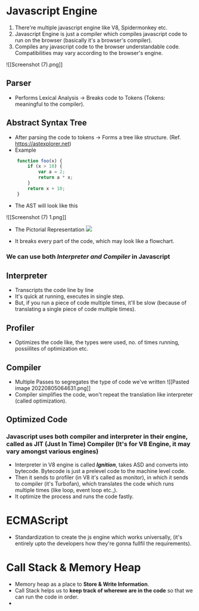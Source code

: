 # Javascript Engine

1. There're multiple javascript engine like V8, Spidermonkey etc. 
2. Javascript Engine is just a compiler which compiles javascript code to run on the browser (basically it's a browser's compiler).
3. Compiles any javascript code to the browser understandable code. Compatibilities may vary according to the browser's engine.

![[Screenshot (7).png]]

## Parser 
- Performs Lexical Analysis -> Breaks code to Tokens (Tokens: meaningful to the compiler).

## Abstract Syntax Tree 
- After parsing the code to tokens -> Forms a tree like structure. (Ref. https://astexplorer.net)
- Example
```js
	function foo(x) {
		if (x > 10) {
			var a = 2;
			return a * x;
		}
		return x + 10;
	}
```

- The AST will look like this

![[Screenshot (7) 1.png]]

- The Pictorial Representation
![](https://miro.medium.com/max/1050/0*mSOIiWpkctkD0Gfg.)

- It breaks every part of the code, which may look like a flowchart.


### We can use both *Interpreter and Compiler* in Javascript
## Interpreter
- Transcripts the code line by line
- It's quick at running, executes in single step.
- But, if you run a piece of code multiple times, it'll be slow (because of translating a single piece of code multiple times).
## Profiler
- Optimizes the code like, the types were used, no. of times running, possiilites of optimization etc. 
## Compiler
- Multiple Passes to segregates the type of code we've written
![[Pasted image 20220805064631.png]]
- Compiler simplifies the code, won't repeat the translation like interpreter (called optimization).

## Optimized Code

### Javascript uses both compiler and interpreter in their engine, called as JIT (Just In Time) Compiler (It's for V8 Engine, it may vary amongst various engines)
- Interpreter in V8 engine is called ***Ignition***, takes ASD and converts into bytecode. Bytecode is just a prelevel code to the machine level code. 
- Then it sends to profiler (in V8 it's called as monitor), in which it sends to compiler (it's Turbofan), which translates the code which runs multiple times (like loop, event loop etc.,).
- It optimize the process and runs the code fastly.

# ECMAScript
- Standardization to create the js engine which works universally, (it's entirely upto the developers how they're gonna fullfil the requirements).


# Call Stack & Memory Heap
- Memory heap as a place to **Store & Write Information**. 
- Call Stack helps us to **keep track of wherewe are in the code** so that we can run the code in order.
- 